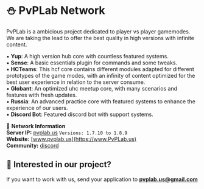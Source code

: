 # ⛄ PvPLab Network    
  
PvPLab is a ambicious project dedicated to player vs player gamemodes.  
We are taking the lead to offer the best quality in high versions with infinite content.  

▪︎ **Yup**: A high version hub core with countless featured systems.  
▪︎ **Sense**: A basic essentials plugin for commands and some tweaks.   
▪︎ **HCTeams**: This hcf core contains different modules adapted for different prototypes of the game modes, with an infinity of content optimized for the best user experience in relation to the server consume.   
▪︎ **Globant**: An optimized uhc meetup core, with many scenarios and features with fresh updates.   
▪︎ **Russia**: An advanced practice core with featured systems to enhance the experience of our users.   
▪︎ **Discord Bot**: Featured discord bot with support systems.  

📑 **Network Information**  
**Server IP:** [pvplab.us](https://namemc.com/search?q=PvPLab.us) `Versions: 1.7.10 to 1.8.9`  
**Website:** [www.pvplab.us](https://www.PvPLab.us)   
**Community:** [discord](https://discord.gg/hcfaction)   

## **💼 Interested in our project?**  
If you want to work with us, send your application to **pvplab.us@gmail.com**
